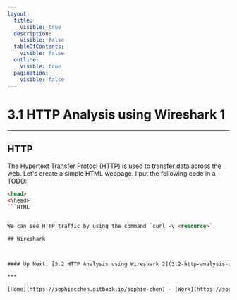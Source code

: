 ```yaml
---
layout:
  title:
    visible: true
  description:
    visible: false
  tableOfContents:
    visible: false
  outline:
    visible: true
  pagination:
    visible: false
---
```


# 3.1 HTTP Analysis using Wireshark 1

***

## HTTP

The Hypertext Transfer Protocl (HTTP) is used to transfer data across the web. Let's create a simple HTML webpage. I put the following code in a TODO:

```HTML
<head>
<\head>
```HTML


We can see HTTP traffic by using the command `curl -v <resource>`.

## Wireshark



#### Up Next: [3.2 HTTP Analysis using Wireshark 2](3.2-http-analysis-using-wireshark-2.md)

***

[Home](https://sophiecchen.gitbook.io/sophie-chen) ⋅ [Work](https://sophiecchen.gitbook.io/sophie-chen/work) ⋅ [Thoughts](https://sophiecchen.gitbook.io/sophie-chen/thoughts)
